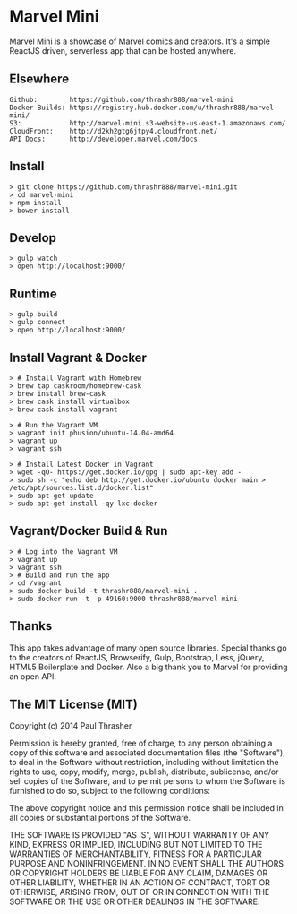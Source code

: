 
# Marvel Mini

Marvel Mini is a showcase of Marvel comics and creators. It's a simple ReactJS driven, serverless app that can be hosted anywhere.

## Elsewhere

    Github:        https://github.com/thrashr888/marvel-mini
    Docker Builds: https://registry.hub.docker.com/u/thrashr888/marvel-mini/
    S3:            http://marvel-mini.s3-website-us-east-1.amazonaws.com/
    CloudFront:    http://d2kh2gtg6jtpy4.cloudfront.net/
    API Docs:      http://developer.marvel.com/docs

## Install

    > git clone https://github.com/thrashr888/marvel-mini.git
    > cd marvel-mini
    > npm install
    > bower install

## Develop

    > gulp watch
    > open http://localhost:9000/

## Runtime

    > gulp build
    > gulp connect
    > open http://localhost:9000/

## Install Vagrant & Docker

    > # Install Vagrant with Homebrew
    > brew tap caskroom/homebrew-cask
    > brew install brew-cask
    > brew cask install virtualbox
    > brew cask install vagrant

    > # Run the Vagrant VM
    > vagrant init phusion/ubuntu-14.04-amd64
    > vagrant up
    > vagrant ssh

    > # Install Latest Docker in Vagrant
    > wget -qO- https://get.docker.io/gpg | sudo apt-key add -
    > sudo sh -c "echo deb http://get.docker.io/ubuntu docker main > /etc/apt/sources.list.d/docker.list"
    > sudo apt-get update
    > sudo apt-get install -qy lxc-docker

## Vagrant/Docker Build & Run

    > # Log into the Vagrant VM
    > vagrant up
    > vagrant ssh
    > # Build and run the app
    > cd /vagrant
    > sudo docker build -t thrashr888/marvel-mini .
    > sudo docker run -t -p 49160:9000 thrashr888/marvel-mini

## Thanks

This app takes advantage of many open source libraries. Special thanks go to the creators of ReactJS, Browserify, Gulp, Bootstrap, Less, jQuery, HTML5 Boilerplate and Docker. Also a big thank you to Marvel for providing an open API.

## The MIT License (MIT)

Copyright (c) 2014 Paul Thrasher

Permission is hereby granted, free of charge, to any person obtaining a copy
of this software and associated documentation files (the "Software"), to deal
in the Software without restriction, including without limitation the rights
to use, copy, modify, merge, publish, distribute, sublicense, and/or sell
copies of the Software, and to permit persons to whom the Software is
furnished to do so, subject to the following conditions:

The above copyright notice and this permission notice shall be included in
all copies or substantial portions of the Software.

THE SOFTWARE IS PROVIDED "AS IS", WITHOUT WARRANTY OF ANY KIND, EXPRESS OR
IMPLIED, INCLUDING BUT NOT LIMITED TO THE WARRANTIES OF MERCHANTABILITY,
FITNESS FOR A PARTICULAR PURPOSE AND NONINFRINGEMENT. IN NO EVENT SHALL THE
AUTHORS OR COPYRIGHT HOLDERS BE LIABLE FOR ANY CLAIM, DAMAGES OR OTHER
LIABILITY, WHETHER IN AN ACTION OF CONTRACT, TORT OR OTHERWISE, ARISING FROM,
OUT OF OR IN CONNECTION WITH THE SOFTWARE OR THE USE OR OTHER DEALINGS IN
THE SOFTWARE.
